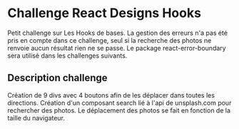 # Challenge React Designs Hooks

Petit challenge sur Les Hooks de bases.
La gestion des erreurs n'a pas été pris en compte dans ce challenge, seul si la recherche des photos ne renvoie aucun résultat rien ne se passe.
Le package react-error-boundary sera utilisé dans les challenges suivants.

## Description challenge

Création de 9 divs avec 4 boutons afin de les déplacer dans toutes les directions.
Création d'un composant search lié à l'api de unsplash.com pour rechercher des photos.
Le déplacement des photos se fait en fonction de la taille du navigateur.
